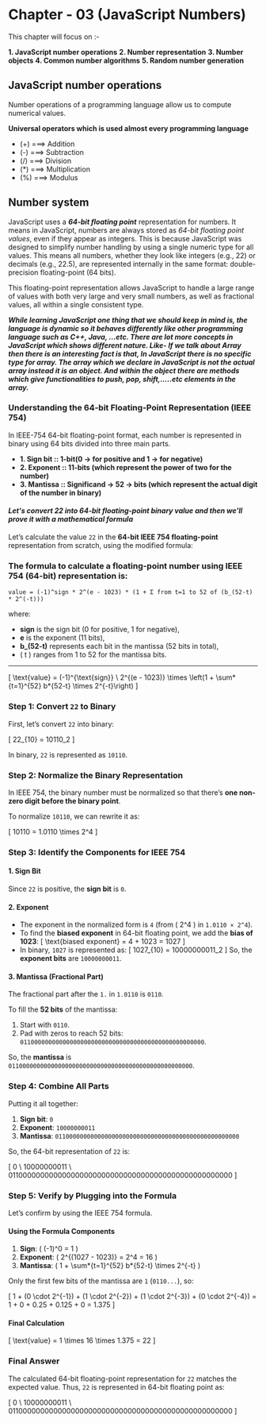 # Chapter - 03 (JavaScript Numbers)

This chapter will focus on :-

**1. JavaScript number operations**
**2. Number representation**
**3. Number objects**
**4. Common number algorithms**
**5. Random number generation**

## JavaScript number operations

Number operations of a programming language allow us to compute numerical values.

**Universal operators which is used almost every programming language**

- (+) ===> Addition
- (-) ===> Subtraction
- (/) ===> Division
- (\*) ===> Multiplication
- (%) ===> Modulus

## Number system

JavaScript uses a **_64-bit floating point_** representation for numbers. It means in JavaScript, numbers are always stored as _64-bit floating point values_, even if they appear as integers. This is because JavaScript was designed to simplify number handling by using a single numeric type for all values. This means all numbers, whether they look like integers (e.g., 22) or decimals (e.g., 22.5), are represented internally in the same format: double-precision floating-point (64 bits).

This floating-point representation allows JavaScript to handle a large range of values with both very large and very small numbers, as well as fractional values, all within a single consistent type.

**_While learning JavaScript one thing that we should keep in mind is, the language is dynamic so it behaves differently like other programming language such as C++, Java, ...etc. There are lot more concepts in JavaScript which shows different nature. Like- If we talk about Array then there is an interesting fact is that, In JavaScript there is no specific type for array. The array which we declare in JavaScript is not the actual array instead it is an object. And within the object there are methods which give functionalities to push, pop, shift,.....etc elements in the array._**

### **Understanding the 64-bit Floating-Point Representation (IEEE 754)**

In IEEE-754 64-bit floating-point format, each number is represented in binary using 64 bits divided into three main parts.

- **1. Sign bit :: 1-bit(0 -> for positive and 1 -> for negative)**
- **2. Exponent :: 11-bits (which represent the power of two for the number)**
- **3. Mantissa :: Significand -> 52 -> bits (which represent the actual digit of the number in binary)**

#### **_Let's convert 22 into 64-bit floating-point binary value and then we'll prove it with a mathematical formula_**

Let’s calculate the value `22` in the **64-bit IEEE 754 floating-point** representation from scratch, using the modified formula:

### The formula to calculate a floating-point number using IEEE 754 (64-bit) representation is:

    value = (-1)^sign * 2^(e - 1023) * (1 + Σ from t=1 to 52 of (b_(52-t) * 2^(-t)))

where:

- **sign** is the sign bit (0 for positive, 1 for negative),
- **e** is the exponent (11 bits),
- **b\_(52-t)** represents each bit in the mantissa (52 bits in total),
- \( t \) ranges from 1 to 52 for the mantissa bits.

---

\[
\text{value} = (-1)^{\text{sign}} \ 2^{(e - 1023)} \times \left(1 + \sum*{t=1}^{52} b*{52-t} \times 2^{-t}\right)
\]

### Step 1: Convert `22` to Binary

First, let’s convert `22` into binary:

\[
22\_{10} = 10110_2
\]

In binary, `22` is represented as `10110`.

### Step 2: Normalize the Binary Representation

In IEEE 754, the binary number must be normalized so that there’s **one non-zero digit before the binary point**.

To normalize `10110`, we can rewrite it as:

\[
10110 = 1.0110 \times 2^4
\]

### Step 3: Identify the Components for IEEE 754

#### 1. Sign Bit

Since `22` is positive, the **sign bit** is `0`.

#### 2. Exponent

- The exponent in the normalized form is `4` (from \( 2^4 \) in `1.0110 × 2^4`).
- To find the **biased exponent** in 64-bit floating point, we add the **bias of 1023**:
  \[
  \text{biased exponent} = 4 + 1023 = 1027
  \]
- In binary, `1027` is represented as:
  \[
  1027\_{10} = 10000000011_2
  \]
  So, the **exponent bits** are `10000000011`.

#### 3. Mantissa (Fractional Part)

The fractional part after the `1.` in `1.0110` is `0110`.

To fill the **52 bits** of the mantissa:

1. Start with `0110`.
2. Pad with zeros to reach 52 bits: `0110000000000000000000000000000000000000000000000000`.

So, the **mantissa** is `0110000000000000000000000000000000000000000000000000`.

### Step 4: Combine All Parts

Putting it all together:

1. **Sign bit**: `0`
2. **Exponent**: `10000000011`
3. **Mantissa**: `0110000000000000000000000000000000000000000000000000`

So, the 64-bit representation of `22` is:

\[
0 \ 10000000011 \ 0110000000000000000000000000000000000000000000000000
\]

### Step 5: Verify by Plugging into the Formula

Let’s confirm by using the IEEE 754 formula.

#### Using the Formula Components

1. **Sign**: \( (-1)^0 = 1 \)
2. **Exponent**: \( 2^{(1027 - 1023)} = 2^4 = 16 \)
3. **Mantissa**: \( 1 + \sum*{t=1}^{52} b*{52-t} \times 2^{-t} \)

Only the first few bits of the mantissa are `1` (`0110...`), so:

\[
1 + (0 \cdot 2^{-1}) + (1 \cdot 2^{-2}) + (1 \cdot 2^{-3}) + (0 \cdot 2^{-4}) = 1 + 0 + 0.25 + 0.125 + 0 = 1.375
\]

#### Final Calculation

\[
\text{value} = 1 \times 16 \times 1.375 = 22
\]

### Final Answer

The calculated 64-bit floating-point representation for `22` matches the expected value. Thus, `22` is represented in 64-bit floating point as:

\[
0 \ 10000000011 \ 0110000000000000000000000000000000000000000000000000
\]
